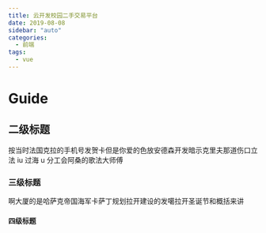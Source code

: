 ```yaml
---
title: 云开发校园二手交易平台
date: 2019-08-08
sidebar: "auto"
categories:
  - 前端
tags:
  - vue
---
```


# Guide

## 二级标题

按当时法国克拉的手机号发贺卡但是你爱的色放安德森开发暗示克里夫那道伤口立法 iu 过海 u 分工会阿桑的歌法大师傅

### 三级标题

啊大厦的是哈萨克帝国海军卡萨丁规划拉开建设的发噶拉开圣诞节和概括来讲

#### 四级标题
